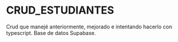 # CRUD_ESTUDIANTES
Crud que manejé anteriormente, mejorado e intentando hacerlo con typescript. Base de datos Supabase.
